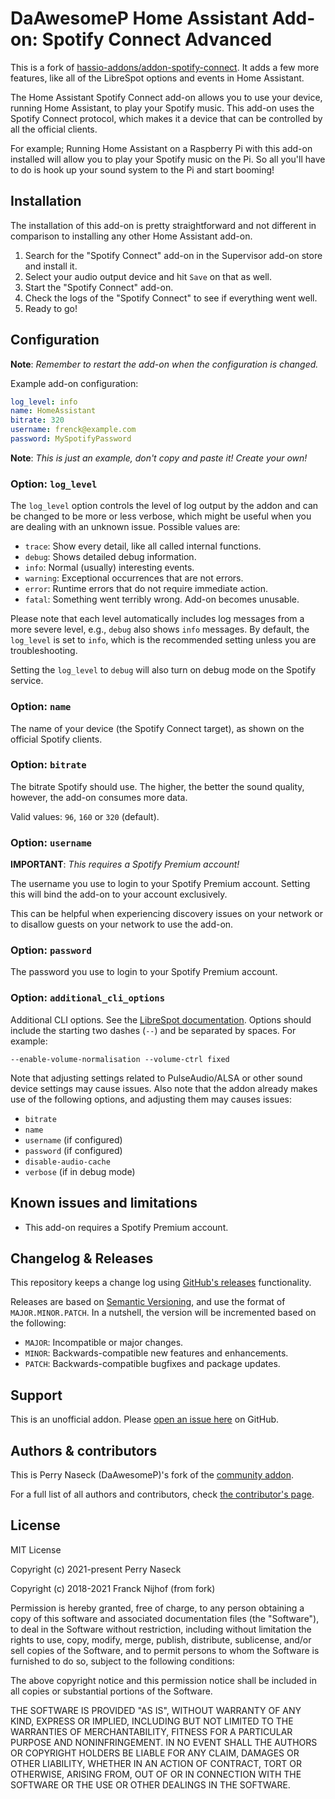 # DaAwesomeP Home Assistant Add-on: Spotify Connect Advanced

This is a fork of [hassio-addons/addon-spotify-connect](https://github.com/hassio-addons/addon-spotify-connect). It adds a few more features, like all of the LibreSpot options and events in Home Assistant.

The Home Assistant Spotify Connect add-on allows you to use your device,
running Home Assistant, to play your Spotify music. This add-on uses the
Spotify Connect protocol, which makes it a device that can be controlled
by all the official clients.

For example; Running Home Assistant on a Raspberry Pi with this add-on
installed will allow you to play your Spotify music on the Pi. So all you'll
have to do is hook up your sound system to the Pi and start booming!

## Installation

The installation of this add-on is pretty straightforward and not different in
comparison to installing any other Home Assistant add-on.

1. Search for the "Spotify Connect" add-on in the Supervisor add-on store
   and install it.
1. Select your audio output device and hit `Save` on that as well.
1. Start the "Spotify Connect" add-on.
1. Check the logs of the "Spotify Connect" to see if everything went well.
1. Ready to go!

## Configuration

**Note**: _Remember to restart the add-on when the configuration is changed._

Example add-on configuration:

```yaml
log_level: info
name: HomeAssistant
bitrate: 320
username: frenck@example.com
password: MySpotifyPassword
```

**Note**: _This is just an example, don't copy and paste it! Create your own!_

### Option: `log_level`

The `log_level` option controls the level of log output by the addon and can
be changed to be more or less verbose, which might be useful when you are
dealing with an unknown issue. Possible values are:

- `trace`: Show every detail, like all called internal functions.
- `debug`: Shows detailed debug information.
- `info`: Normal (usually) interesting events.
- `warning`: Exceptional occurrences that are not errors.
- `error`: Runtime errors that do not require immediate action.
- `fatal`: Something went terribly wrong. Add-on becomes unusable.

Please note that each level automatically includes log messages from a
more severe level, e.g., `debug` also shows `info` messages. By default,
the `log_level` is set to `info`, which is the recommended setting unless
you are troubleshooting.

Setting the `log_level` to `debug` will also turn on debug mode on the
Spotify service.

### Option: `name`

The name of your device (the Spotify Connect target), as shown on
the official Spotify clients.

### Option: `bitrate`

The bitrate Spotify should use. The higher, the better the sound quality,
however, the add-on consumes more data.

Valid values: `96`, `160` or `320` (default).

### Option: `username`

**IMPORTANT**: _This requires a Spotify Premium account!_

The username you use to login to your Spotify Premium account. Setting
this will bind the add-on to your account exclusively.

This can be helpful when experiencing discovery issues on your network or
to disallow guests on your network to use the add-on.

### Option: `password`

The password you use to login to your Spotify Premium account.

### Option: `additional_cli_options`

Additional CLI options. See the [LibreSpot documentation](https://github.com/librespot-org/librespot/wiki/Options). Options should include the starting two dashes (`--`) and be separated by spaces. For example:

```
--enable-volume-normalisation --volume-ctrl fixed
```

Note that adjusting settings related to PulseAudio/ALSA or other sound device settings may cause issues. Also note that the addon already makes use of the following options, and adjusting them may causes issues:

- `bitrate`
- `name`
- `username` (if configured)
- `password` (if configured)
- `disable-audio-cache`
- `verbose` (if in debug mode)

## Known issues and limitations

- This add-on requires a Spotify Premium account.

## Changelog & Releases

This repository keeps a change log using [GitHub's releases][releases]
functionality.

Releases are based on [Semantic Versioning][semver], and use the format
of `MAJOR.MINOR.PATCH`. In a nutshell, the version will be incremented
based on the following:

- `MAJOR`: Incompatible or major changes.
- `MINOR`: Backwards-compatible new features and enhancements.
- `PATCH`: Backwards-compatible bugfixes and package updates.

## Support

This is an unofficial addon. Please [open an issue here][issue] on GitHub.

## Authors & contributors

This is Perry Naseck (DaAwesomeP)'s fork of the [community addon](https://github.com/hassio-addons/addon-spotify-connect).

For a full list of all authors and contributors,
check [the contributor's page][contributors].

## License

MIT License

Copyright (c) 2021-present Perry Naseck

Copyright (c) 2018-2021 Franck Nijhof (from fork)

Permission is hereby granted, free of charge, to any person obtaining a copy
of this software and associated documentation files (the "Software"), to deal
in the Software without restriction, including without limitation the rights
to use, copy, modify, merge, publish, distribute, sublicense, and/or sell
copies of the Software, and to permit persons to whom the Software is
furnished to do so, subject to the following conditions:

The above copyright notice and this permission notice shall be included in all
copies or substantial portions of the Software.

THE SOFTWARE IS PROVIDED "AS IS", WITHOUT WARRANTY OF ANY KIND, EXPRESS OR
IMPLIED, INCLUDING BUT NOT LIMITED TO THE WARRANTIES OF MERCHANTABILITY,
FITNESS FOR A PARTICULAR PURPOSE AND NONINFRINGEMENT. IN NO EVENT SHALL THE
AUTHORS OR COPYRIGHT HOLDERS BE LIABLE FOR ANY CLAIM, DAMAGES OR OTHER
LIABILITY, WHETHER IN AN ACTION OF CONTRACT, TORT OR OTHERWISE, ARISING FROM,
OUT OF OR IN CONNECTION WITH THE SOFTWARE OR THE USE OR OTHER DEALINGS IN THE
SOFTWARE.

[contributors]: https://github.com/DaAwesomeP/ha-addon-spotify-connect-advanced/graphs/contributors
[frenck]: https://github.com/frenck
[issue]: https://github.com/DaAwesomeP/ha-addon-spotify-connect-advanced/issues
[releases]: https://github.com/DaAwesomeP/ha-addon-spotify-connect-advanced/releases
[semver]: http://semver.org/spec/v2.0.0.htm
